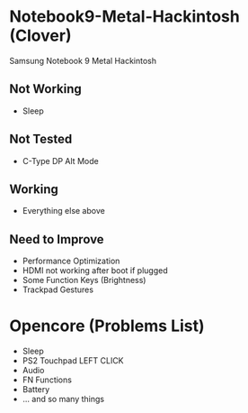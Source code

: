 # Notebook9-Metal-Hackintosh (Clover)
Samsung Notebook 9 Metal Hackintosh

## Not Working

- Sleep

## Not Tested

- C-Type DP Alt Mode

## Working

- Everything else above

## Need to Improve

- Performance Optimization
- HDMI not working after boot if plugged
- Some Function Keys (Brightness)
- Trackpad Gestures


# Opencore (Problems List)

- Sleep
- PS2 Touchpad LEFT CLICK
- Audio
- FN Functions
- Battery
- ... and so many things
